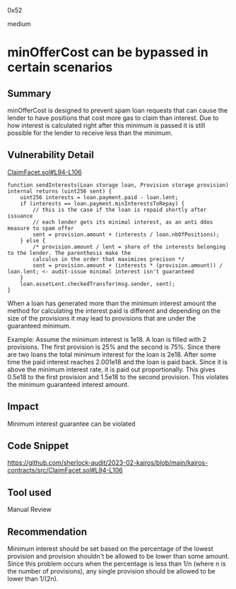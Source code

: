 0x52

medium

# minOfferCost can be bypassed in certain scenarios

## Summary

minOfferCost is designed to prevent spam loan requests that can cause the lender to have positions that cost more gas to claim than interest. Due to how interest is calculated right after this minimum is passed it is still possible for the lender to receive less than the minimum.

## Vulnerability Detail

[ClaimFacet.sol#L94-L106](https://github.com/sherlock-audit/2023-02-kairos/blob/main/kairos-contracts/src/ClaimFacet.sol#L94-L106)

    function sendInterests(Loan storage loan, Provision storage provision) internal returns (uint256 sent) {
        uint256 interests = loan.payment.paid - loan.lent;
        if (interests == loan.payment.minInterestsToRepay) {
            // this is the case if the loan is repaid shortly after issuance
            // each lender gets its minimal interest, as an anti ddos measure to spam offer
            sent = provision.amount + (interests / loan.nbOfPositions);
        } else {
            /* provision.amount / lent = share of the interests belonging to the lender. The parenthesis make the
            calculus in the order that maximizes precison */
            sent = provision.amount + (interests * (provision.amount)) / loan.lent; <- audit-issue minimal interest isn't guaranteed
        }
        loan.assetLent.checkedTransfer(msg.sender, sent);
    }

When a loan has generated more than the minimum interest amount the method for calculating the interest paid is different and depending on the size of the provisions it may lead to provisions that are under the guaranteed minimum.

Example:
Assume the minimum interest is 1e18. A loan is filled with 2 provisions. The first provision is 25% and the second is 75%. Since there are two loans the total minimum interest for the loan is 2e18. After some time the paid interest reaches 2.001e18 and the loan is paid back. Since it is above the minimum interest rate, it is paid out proportionally. This gives 0.5e18 to the first provision and 1.5e18 to the second provision. This violates the minimum guaranteed interest amount.

## Impact

Minimum interest guarantee can be violated

## Code Snippet

https://github.com/sherlock-audit/2023-02-kairos/blob/main/kairos-contracts/src/ClaimFacet.sol#L94-L106

## Tool used

Manual Review

## Recommendation

Minimum interest should be set based on the percentage of the lowest provision and provision shouldn't be allowed to be lower than some amount. Since this problem occurs when the percentage is less than 1/n (where n is the number of provisions), any single provision should be allowed to be lower than 1/(2n). 
